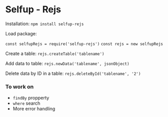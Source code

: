 # Selfup - Rejs

Installation: `npm install selfup-rejs`

Load package:

`const selfupRejs = require('selfup-rejs')`
`const rejs = new selfupRejs`

Create a table: `rejs.createTable('tablename')`

Add data to table: `rejs.newData('tablename', jsonObject)`

Delete data by ID in a table: `rejs.deleteById('tablename', '2')`

### To work on

* `findBy` propperty
* `where` search
* More error handling
